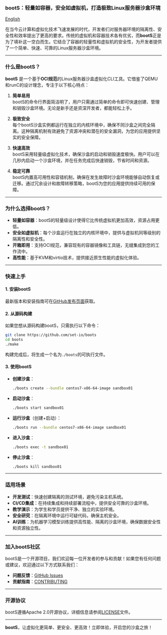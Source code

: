 ### **bootS：轻量如容器，安全如虚拟机，打造极致Linux服务器沙盒环境**

[English]([https://github.com/set-io/boots/blob/main/README.md])

在当今云计算和虚拟化技术飞速发展的时代，开发者们对服务器环境的隔离性、安全性和效率提出了更高的要求。传统的虚拟机和容器技术各有优劣，而**bootS**正是为了填补这一空白而生。它结合了容器的轻量性和虚拟机的安全性，为开发者提供了一个简单、快速、可靠的Linux服务器沙盒环境。

---

### **什么是bootS？**

**bootS** 是一个基于**OCI规范**的Linux服务器沙盒虚拟化CLI工具。它借鉴了QEMU和runC的设计理念，专注于以下核心特点：

1. **简单易用**  
   bootS的命令行界面简洁明了，用户只需通过简单的命令即可快速创建、管理和销毁沙盒环境。无论是新手还是资深开发者，都能轻松上手。

2. **极致安全**  
   每个bootS沙盒实例都运行在独立的内核环境中，确保不同沙盒之间完全隔离。这种隔离机制有效避免了资源冲突和潜在的安全漏洞，为您的应用提供坚实的安全保障。

3. **快速高效**  
   bootS采用轻量级虚拟化技术，确保沙盒的启动和销毁速度极快。用户可以在几秒内启动一个沙盒环境，并在任务完成后快速销毁，节省时间和资源。

4. **稳定可靠**  
   bootS内置高可用性和容错机制，确保在发生故障时沙盒环境能够自动恢复或迁移。通过冗余设计和故障转移策略，bootS为您的应用提供持续可用的保障。

---

### **为什么选择bootS？**

- **轻量如容器**：bootS的轻量级设计使得它比传统虚拟机更加高效，资源占用更低。
- **安全如虚拟机**：每个沙盒运行在独立的内核环境中，提供与虚拟机同等级别的隔离性和安全性。
- **开箱即用**：支持OCI规范，兼容现有的容器镜像和工具链，无缝集成到您的工作流中。
- **高性能**：基于KVM和virtio技术，提供接近原生性能的虚拟化体验。

---

### **快速上手**

#### 1. 安装bootS
最新版本和安装指南可在[GitHub发布页面](https://github.com/set-io/boots/releases/)获取。

#### 2. 从源码构建
如果您想从源码构建bootS，只需执行以下命令：
```sh
git clone https://github.com/set-io/boots
cd boots
./make
```
构建完成后，将生成一个名为`./boots`的可执行文件。

#### 3. 使用bootS
- **创建沙盒**：
  ```sh
  ./boots create --bundle centos7-x86-64-image sandbox01
  ```
- **启动沙盒**：
  ```sh
  ./boots start sandbox01
  ```
- **运行沙盒**（创建+启动）：
  ```sh
  ./boots run --bundle centos7-x86-64-image sandbox01
  ```
- **进入沙盒**：
  ```sh
  ./boots exec -t sandbox01
  ```
- **停止沙盒**：
  ```sh
  ./boots kill sandbox01
  ```

---

### **适用场景**

- **开发测试**：快速创建隔离的测试环境，避免污染主机系统。
- **CI/CD集成**：在持续集成和持续部署流程中，提供安全可靠的沙盒环境。
- **教学演示**：为学生和学员提供干净、独立的实验环境。
- **安全研究**：在隔离环境中运行可疑代码，确保主机安全。
- **AI训练**：为机器学习模型训练提供高性能、隔离的沙盒环境，确保数据安全性和资源独立性。

---

### **加入bootS社区**

bootS是一个开源项目，我们欢迎每一位开发者的参与和贡献！如果您有任何问题或建议，欢迎通过以下方式联系我们：
- **问题反馈**：[GitHub Issues](https://github.com/set-io/boots/issues)
- **贡献指南**：[CONTRIBUTING](CONTRIBUTING.md)

---

### **开源协议**

bootS遵循Apache 2.0开源协议，详细信息请参阅[LICENSE](LICENSE)文件。

---

**bootS**，让虚拟化更简单、更安全、更高效！立即体验，开启您的沙盒之旅！